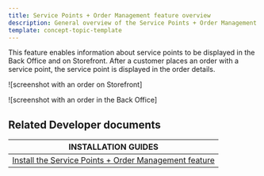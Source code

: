 ```yaml
---
title: Service Points + Order Management feature overview
description: General overview of the Service Points + Order Management feature
template: concept-topic-template
---
```


This feature enables information about service points to be displayed in the Back Office and on Storefront. After a customer places an order with a service point, the service point is displayed in the order details.

![screenshot with an order on Storefront]

![screenshot with an order in the Back Office]


## Related Developer documents

| INSTALLATION GUIDES|
| -------------- |
| [Install the Service Points + Order Management feature](/docs/pbc/all/service-point-management/202311.0/unified-commerce/install-and-upgrade/install-the-service-points-order-management-feature.html) |
